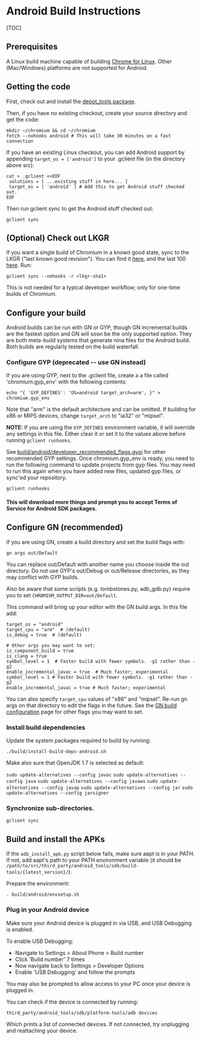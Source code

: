 # Android Build Instructions

[TOC]

## Prerequisites

A Linux build machine capable of building [Chrome for
Linux](https://chromium.googlesource.com/chromium/src/+/master/docs/linux_build_instructions_prerequisites.md).
Other (Mac/Windows) platforms are not supported for Android.

## Getting the code

First, check out and install the [depot\_tools
package](https://commondatastorage.googleapis.com/chrome-infra-docs/flat/depot_tools/docs/html/depot_tools_tutorial.html#_setting_up).

Then, if you have no existing checkout, create your source directory and
get the code:

```shell
mkdir ~/chromium && cd ~/chromium
fetch --nohooks android # This will take 30 minutes on a fast connection
```

If you have an existing Linux checkout, you can add Android support by
appending `target_os = ['android']` to your .gclient file (in the
directory above src):

```shell
cat > .gclient <<EOF
 solutions = [ ...existing stuff in here... ]
 target_os = [ 'android' ] # Add this to get Android stuff checked out.
EOF
```

Then run gclient sync to get the Android stuff checked out:

```shell
gclient sync
```

## (Optional) Check out LKGR

If you want a single build of Chromium in a known good state, sync to
the LKGR ("last known good revision"). You can find it
[here](http://chromium-status.appspot.com/lkgr), and the last 100
[here](http://chromium-status.appspot.com/revisions). Run:

```shell
gclient sync --nohooks -r <lkgr-sha1>
```

This is not needed for a typical developer workflow; only for one-time
builds of Chromium.

## Configure your build

Android builds can be run with GN or GYP, though GN incremental builds
are the fastest option and GN will soon be the only supported option.
They are both meta-build systems that generate nina files for the
Android build. Both builds are regularly tested on the build waterfall.

### Configure GYP (deprecated -- use GN instead)

If you are using GYP, next to the .gclient file, create a a file called
'chromium.gyp_env' with the following contents:

```shell
echo "{ 'GYP_DEFINES': 'OS=android target_arch=arm', }" > chromium.gyp_env
```

Note that "arm" is the default architecture and can be omitted. If
building for x86 or MIPS devices, change `target_arch` to "ia32" or
"mipsel".

 **NOTE:** If you are using the `GYP_DEFINES` environment variable, it
will override any settings in this file. Either clear it or set it to
the values above before running `gclient runhooks`.

 See
[build/android/developer\_recommended\_flags.gypi](https://code.google.com/p/chromium/codesearch#chromium/src/build/android/developer_recommended_flags.gypi&sq=package:chromium&type=cs&q=file:android/developer_recommended_flags.gypi&l=1)
for other recommended GYP settings.
 Once chromium.gyp_env is ready, you need to run the following command
to update projects from gyp files. You may need to run this again when
you have added new files, updated gyp files, or sync'ed your
repository.

```shell
gclient runhooks
```

#### This will download more things and prompt you to accept Terms of Service for Android SDK packages.

## Configure GN (recommended)

If you are using GN, create a build directory and set the build flags
with:

```shell
gn args out/Default
```

 You can replace out/Default with another name you choose inside the out
directory. Do not use GYP's out/Debug or out/Release directories, as
they may conflict with GYP builds.

Also be aware that some scripts (e.g. tombstones.py, adb_gdb.py)
require you to set `CHROMIUM_OUTPUT_DIR=out/Default`.

This command will bring up your editor with the GN build args. In this
file add:

```
target_os = "android"
target_cpu = "arm"  # (default)
is_debug = true  # (default)

# Other args you may want to set:
is_component_build = true
is_clang = true
symbol_level = 1  # Faster build with fewer symbols. -g1 rather than -g2
enable_incremental_javac = true  # Much faster; experimental
symbol_level = 1 # Faster build with fewer symbols. -g1 rather than -g2
enable_incremental_javac = true # Much faster; experimental
```

You can also specify `target_cpu` values of "x86" and "mipsel". Re-run
gn args on that directory to edit the flags in the future. See the [GN
build
configuration](https://www.chromium.org/developers/gn-build-configuration)
page for other flags you may want to set.

### Install build dependencies

Update the system packages required to build by running:

```shell
./build/install-build-deps-android.sh
```

Make also sure that OpenJDK 1.7 is selected as default:

`sudo update-alternatives --config javac`
`sudo update-alternatives --config java`
`sudo update-alternatives --config javaws`
`sudo update-alternatives --config javap`
`sudo update-alternatives --config jar`
`sudo update-alternatives --config jarsigner`

### Synchronize sub-directories.

```shell
gclient sync
```

## Build and install the APKs

If the `adb_install_apk.py` script below fails, make sure aapt is in
your PATH. If not, add aapt's path to your PATH environment variable (it
should be
`/path/to/src/third_party/android_tools/sdk/build-tools/{latest_version}/`).

Prepare the environment:

```shell
. build/android/envsetup.sh
```

### Plug in your Android device

Make sure your Android device is plugged in via USB, and USB Debugging
is enabled.

To enable USB Debugging:

*   Navigate to Settings \> About Phone \> Build number
*   Click 'Build number' 7 times
*   Now navigate back to Settings \> Developer Options
*   Enable 'USB Debugging' and follow the prompts

You may also be prompted to allow access to your PC once your device is
plugged in.

You can check if the device is connected by running:

```shell
third_party/android_tools/sdk/platform-tools/adb devices
```

Which prints a list of connected devices. If not connected, try
unplugging and reattaching your device.
